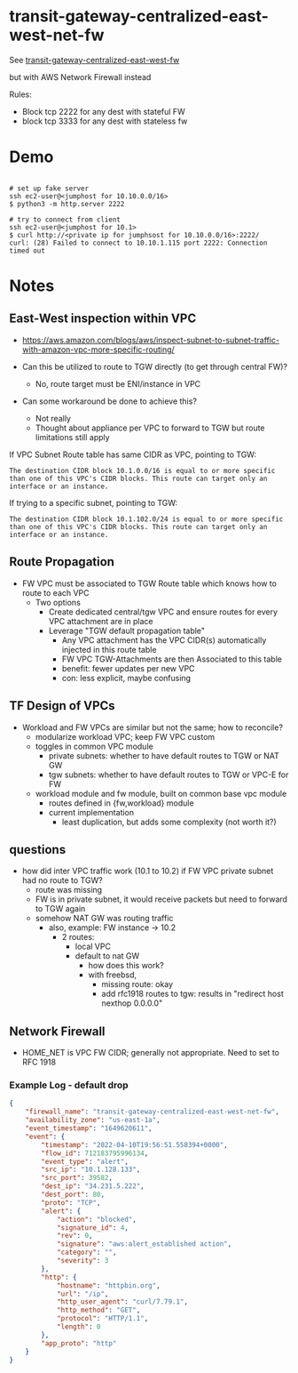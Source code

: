 # transit-gateway-centralized-east-west-net-fw

See [transit-gateway-centralized-east-west-fw](../transit-gateway-centralized-east-west-ec2-fw)

but with AWS Network Firewall instead

Rules:
- Block tcp 2222 for any dest with stateful FW
- block tcp 3333 for any dest with stateless fw

# Demo

```

# set up fake server
ssh ec2-user@<jumphost for 10.10.0.0/16>
$ python3 -m http.server 2222

# try to connect from client
ssh ec2-user@<jumphost for 10.1>
$ curl http://<private ip for jumphsost for 10.10.0.0/16>:2222/
curl: (28) Failed to connect to 10.10.1.115 port 2222: Connection timed out

```

# Notes

## East-West inspection within VPC

- <https://aws.amazon.com/blogs/aws/inspect-subnet-to-subnet-traffic-with-amazon-vpc-more-specific-routing/>

- Can this be utilized to route to TGW directly (to get through central FW)?
  - No, route target must be ENI/instance in VPC
- Can some workaround be done to achieve this?
  - Not really
  - Thought about appliance per VPC to forward to TGW but route limitations still apply

If VPC Subnet Route table has same CIDR as VPC, pointing to TGW:

```
The destination CIDR block 10.1.0.0/16 is equal to or more specific than one of this VPC's CIDR blocks. This route can target only an interface or an instance.
```

If trying to a specific subnet, pointing to TGW:

```
The destination CIDR block 10.1.102.0/24 is equal to or more specific than one of this VPC's CIDR blocks. This route can target only an interface or an instance.
```

## Route Propagation

- FW VPC must be associated to TGW Route table which knows how to route to each VPC
  - Two options
    - Create dedicated central/tgw VPC and ensure routes for every VPC attachment are in place
    - Leverage "TGW default propagation table"
      - Any VPC attachment has the VPC CIDR(s) automatically injected in this route table
      - FW VPC TGW-Attachments are then Associated to this table
      - benefit: fewer updates per new VPC
      - con: less explicit, maybe confusing

## TF Design of VPCs

- Workload and FW VPCs are similar but not the same; how to reconcile?
  - modularize workload VPC; keep FW VPC custom
  - toggles in common VPC module
    - private subnets: whether to have default routes to TGW or NAT GW
    - tgw subnets: whether to have default routes to TGW or VPC-E for FW
  - workload module and fw module, built on common base vpc module
    - routes defined in {fw,workload} module
    - current implementation
      - least duplication, but adds some complexity (not worth it?)


## questions
- how did inter VPC traffic work (10.1 to 10.2) if FW VPC private subnet had no route to TGW?
  - route was missing
  - FW is in private subnet, it would receive packets but need to forward to TGW again
  - somehow NAT GW was routing traffic
    - also, example: FW instance -> 10.2
      - 2 routes: 
        - local VPC
        - default to nat GW
          - how does this work?
          - with freebsd, 
            - missing route: okay
            - add rfc1918 routes to tgw: results in "redirect host nexthop 0.0.0.0"

## Network Firewall
            
- HOME_NET is VPC FW CIDR; generally not appropriate. Need to set to RFC 1918

### Example Log - default drop

```json
{
    "firewall_name": "transit-gateway-centralized-east-west-net-fw",
    "availability_zone": "us-east-1a",
    "event_timestamp": "1649620611",
    "event": {
        "timestamp": "2022-04-10T19:56:51.558394+0000",
        "flow_id": 712183795996134,
        "event_type": "alert",
        "src_ip": "10.1.128.133",
        "src_port": 39582,
        "dest_ip": "34.231.5.222",
        "dest_port": 80,
        "proto": "TCP",
        "alert": {
            "action": "blocked",
            "signature_id": 4,
            "rev": 0,
            "signature": "aws:alert_established action",
            "category": "",
            "severity": 3
        },
        "http": {
            "hostname": "httpbin.org",
            "url": "/ip",
            "http_user_agent": "curl/7.79.1",
            "http_method": "GET",
            "protocol": "HTTP/1.1",
            "length": 0
        },
        "app_proto": "http"
    }
}
```